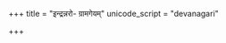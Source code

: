 +++
title = "इन्द्रन्नरो- ग्रामगेयम्"
unicode_script = "devanagari"

+++
<div class="js_include" url="/vedAH_sAma/paravastu-saama/devaH/indraH/indran-naro-grAma-geyam/"  newLevelForH1="1" includeTitle="false"> </div>